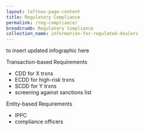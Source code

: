 ```yaml
---
layout: leftnav-page-content
title: Regulatory Compliance
permalink: /reg-compliance/
breadcrumb: Regulatory Compliance
collection_name: information-for-regulated-dealers
---
```


to insert updated infographic here

Transaction-based Requirements
* CDD for X trxns
* ECDD for high-risk trxns
* SCDD for Y trxns
* screening against sanctions list

Entity-based Requirements
* IPPC
* compliance officers
